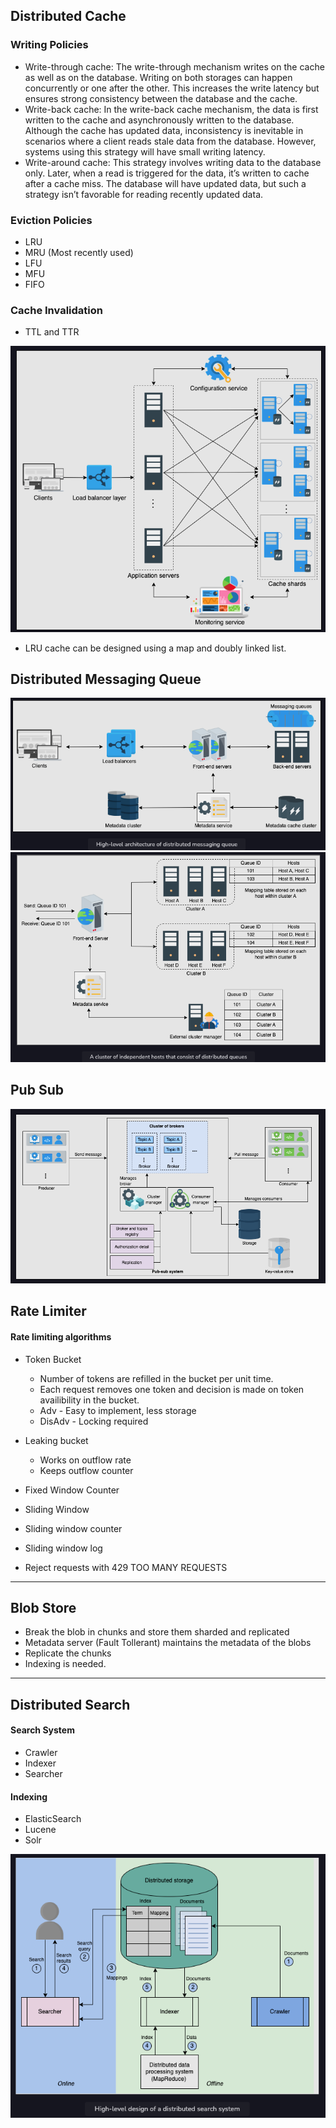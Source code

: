 ## Distributed Cache
### Writing Policies
- Write-through cache: The write-through mechanism writes on the cache as well as on the database. Writing on both storages can happen concurrently or one after the other. This increases the write latency but ensures strong consistency between the database and the cache.
- Write-back cache: In the write-back cache mechanism, the data is first written to the cache and asynchronously written to the database. Although the cache has updated data, inconsistency is inevitable in scenarios where a client reads stale data from the database. However, systems using this strategy will have small writing latency.
- Write-around cache: This strategy involves writing data to the database only. Later, when a read is triggered for the data, it’s written to cache after a cache miss. The database will have updated data, but such a strategy isn’t favorable for reading recently updated data.

### Eviction Policies
- LRU
- MRU (Most recently used)
- LFU
- MFU
- FIFO

### Cache Invalidation
- TTL and TTR

![](./resources/distributedCache.png)
- LRU cache can be designed using a map and doubly linked list.

## Distributed Messaging Queue
![messagingQueue-1.png](./resources/messagingQueue-1.png)
![messagingQueue-2.png](./resources/messagingQueue-2.png)

## Pub Sub
![pubSUb-1.png](./resources/pubSUb-1.png)

## Rate Limiter
#### Rate limiting algorithms
- Token Bucket
  - Number of tokens are refilled in the bucket per unit time.
  - Each request removes one token and decision is made on token availibility in the bucket.
  - Adv - Easy to implement, less storage
  - DisAdv - Locking required
- Leaking bucket
  - Works on outflow rate
  - Keeps outflow counter
- Fixed Window Counter
- Sliding Window
- Sliding window counter
- Sliding window log

- Reject requests with 429 TOO MANY REQUESTS
---

## Blob Store
- Break the blob in chunks and store them sharded and replicated
- Metadata server (Fault Tollerant) maintains the metadata of the blobs
- Replicate the chunks
- Indexing is needed.

---

## Distributed Search
#### Search System
- Crawler
- Indexer
- Searcher
#### Indexing
- ElasticSearch
- Lucene
- Solr

![searchHLD.png](./resources/searchHLD.png)
